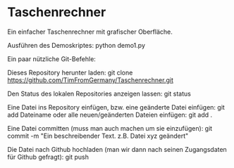 # Taschenrechner
Ein einfacher Taschenrechner mit grafischer Oberfläche.


Ausführen des Demoskriptes:
python demo1.py



Ein paar nützliche Git-Befehle:

Dieses Repository herunter laden:
git clone https://github.com/TimFromGermany/Taschenrechner.git

Den Status des lokalen Repositories anzeigen lassen:
git status

Eine Datei ins Repository einfügen, bzw. eine geänderte Datei einfügen:
git add Dateiname
oder alle neuen/geänderten Dateien einfügen:
git add .

Eine Datei committen (muss man auch machen um sie einzufügen):
git commit -m "Ein beschreibender Text. z.B. Datei xyz geändert"

Die Datei nach Github hochladen (man wir dann nach seinen Zugangsdaten für Github gefragt):
git push
